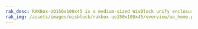 ```yaml
---
rak_desc: RAKBox-UO150x100x45 is a medium-sized WisBlock unify enclosure. It is an IP65-rated protection class that allows the unit to be used outdoors while protecting the internal components from dust and water.
rak_img: /assets/images/wisblock/rakbox-uo150x100x45/overview/uo_home.png
---
```


<rk-redirect to="/Product-Categories/WisBlock/RAKBox-UO150x100x45/Overview/" />